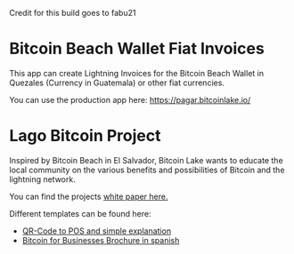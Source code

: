 Credit for this build goes to fabu21

# Bitcoin Beach Wallet Fiat Invoices

This app can create Lightning Invoices for the Bitcoin Beach Wallet in Quezales (Currency in Guatemala) or other fiat currencies. 

You can use the production app here: https://pagar.bitcoinlake.io/

# Lago Bitcoin Project
Inspired by Bitcoin Beach in El Salvador, Bitcoin Lake wants to educate the local community on the various benefits and possibilities of Bitcoin and the lightning network.

You can find the projects <a href='docs/Bitcoin-Lake-White-Paper-v5.pdf' target="_blank">white paper here.</a>

Different templates can be found here:
* <a href="https://drive.google.com/drive/folders/1AwkDcMGOiL_lMa0K5kNyh1VjRPsua07t?usp=share_link" target="_blank">QR-Code to POS and simple explanation</a>
* <a href="https://drive.google.com/drive/folders/1XY6DfdrPsNY0Z4s4nxS21AI8DpQPE_6I?usp=share_link" target="_blank">Bitcoin for Businesses Brochure in spanish</a>